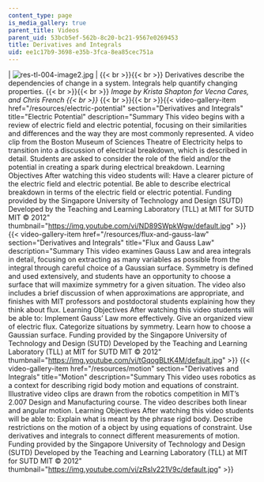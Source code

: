 ```yaml
---
content_type: page
is_media_gallery: true
parent_title: Videos
parent_uid: 53bcb5ef-562b-8c20-bc21-9567e0269453
title: Derivatives and Integrals
uid: ee1c17b9-3698-e35b-3fca-8ea85cec751a
---
```


| ![res-tl-004-image2.jpg](BASEURL_PLACEHOLDER/resources/res-tl-004-image2) |  {{< br >}}{{< br >}} Derivatives describe the dependencies of change in a system. Integrals help quantify changing properties. {{< br >}}{{< br >}} _Image by Krista Shapton for Vecna Cares, and Chris French  {{< br >}}_ {{< br >}}{{< br >}}{{< video-gallery-item href="/resources/electric-potential" section="Derivatives and Integrals" title="Electric Potential" description="Summary This video begins with a review of electric field and electric potential, focusing on their similarities and differences and the way they are most commonly represented. A video clip from the Boston Museum of Sciences Theatre of Electricity helps to transition into a discussion of electrical breakdown, which is described in detail. Students are asked to consider the role of the field and/or the potential in creating a spark during electrical breakdown. Learning Objectives After watching this video students will: Have a clearer picture of the electric field and electric potential. Be able to describe electrical breakdown in terms of the electric field or electric potential. Funding provided by the Singapore University of Technology and Design (SUTD) Developed by the Teaching and Learning Laboratory (TLL) at MIT for SUTD MIT © 2012" thumbnail="https://img.youtube.com/vi/ND89SWpkWgw/default.jpg" >}} {{< video-gallery-item href="/resources/flux-and-gauss-law" section="Derivatives and Integrals" title="Flux and Gauss Law" description="Summary This video examines Gauss Law and area integrals in detail, focusing on extracting as many variables as possible from the integral through careful choice of a Gaussian surface. Symmetry is defined and used extensively, and students have an opportunity to choose a surface that will maximize symmetry for a given situation. The video also includes a brief discussion of when approximations are appropriate, and finishes with MIT professors and postdoctoral students explaining how they think about flux. Learning Objectives After watching this video students will be able to: Implement Gauss’ Law more effectively. Give an organized view of electric flux. Categorize situations by symmetry. Learn how to choose a Gaussian surface. Funding provided by the Singapore University of Technology and Design (SUTD) Developed by the Teaching and Learning Laboratory (TLL) at MIT for SUTD MIT © 2012" thumbnail="https://img.youtube.com/vi/tGqogBLtK4M/default.jpg" >}} {{< video-gallery-item href="/resources/motion" section="Derivatives and Integrals" title="Motion" description="Summary This video uses robotics as a context for describing rigid body motion and equations of constraint. Illustrative video clips are drawn from the robotics competition in MIT’s 2.007 Design and Manufacturing course. The video describes both linear and angular motion. Learning Objectives After watching this video students will be able to: Explain what is meant by the phrase rigid body. Describe restrictions on the motion of a object by using equations of constraint. Use derivatives and integrals to connect different measurements of motion. Funding provided by the Singapore University of Technology and Design (SUTD) Developed by the Teaching and Learning Laboratory (TLL) at MIT for SUTD MIT © 2012" thumbnail="https://img.youtube.com/vi/zRslv221V9c/default.jpg" >}}